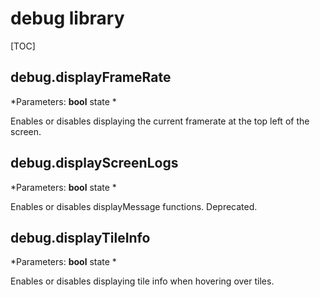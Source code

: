 # debug library

[TOC]

## debug.displayFrameRate

*Parameters: **bool** state *

Enables or disables displaying the current framerate at the top left of the screen.

## debug.displayScreenLogs

*Parameters: **bool** state *

Enables or disables displayMessage functions.
Deprecated.

## debug.displayTileInfo

*Parameters: **bool** state *

Enables or disables displaying tile info when hovering over tiles.